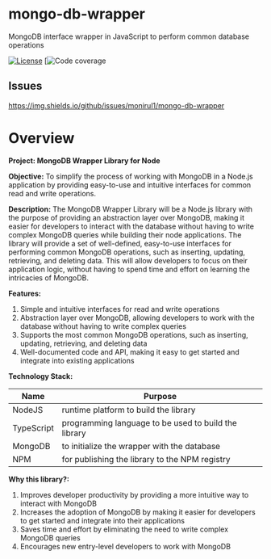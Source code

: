 # mongo-db-wrapper

MongoDB interface wrapper in JavaScript to perform common database operations

[![License](https://img.shields.io/badge/license-MIT-green)](./LICENSE)
[![Code coverage](https://github.com/Monirul1/mongo-db-wrapper/actions/workflows/main.yml/badge.svg)


## Issues

https://img.shields.io/github/issues/monirul1/mongo-db-wrapper

# Overview

<strong> Project: MongoDB Wrapper Library for Node </strong>

<strong>Objective:</strong>
To simplify the process of working with MongoDB in a Node.js application by providing easy-to-use and intuitive interfaces for common read and write operations.

<strong>Description:</strong> The MongoDB Wrapper Library will be a Node.js library with the purpose of providing an abstraction layer over MongoDB, making it easier for developers to interact with the database without having to write complex MongoDB queries while building their node applications. The library will provide a set of well-defined, easy-to-use interfaces for performing common MongoDB operations, such as inserting, updating, retrieving, and deleting data. This will allow developers to focus on their application logic, without having to spend time and effort on learning the intricacies of MongoDB.

<strong>Features:</strong>

1. Simple and intuitive interfaces for read and write operations
2. Abstraction layer over MongoDB, allowing developers to work with the database without having to write complex queries
3. Supports the most common MongoDB operations, such as inserting, updating, retrieving, and deleting data
4. Well-documented code and API, making it easy to get started and integrate into existing applications

<strong>Technology Stack:</strong>

| Name       | Purpose                                              |
| ---------- | ---------------------------------------------------- |
| NodeJS     | runtime platform to build the library                |
| TypeScript | programming language to be used to build the library |
| MongoDB    | to initialize the wrapper with the database          |
| NPM        | for publishing the library to the NPM registry       |

<strong>Why this library?:</strong>

1. Improves developer productivity by providing a more intuitive way to interact with MongoDB
2. Increases the adoption of MongoDB by making it easier for developers to get started and integrate into their applications
3. Saves time and effort by eliminating the need to write complex MongoDB queries
4. Encourages new entry-level developers to work with MongoDB

